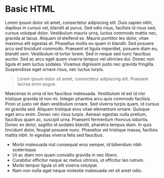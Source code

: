 # Basic HTML

Lorem ipsum dolor sit amet, consectetur adipiscing elit. Duis sapien nibh, dapibus in cursus vel, blandit at purus. Sed odio risus, facilisis id risus sed, cursus volutpat dolor. Vestibulum mauris urna, luctus commodo mattis nec, gravida at lacus. Aliquam id eleifend ex. Mauris porttitor leo dolor, vitae maximus elit egestas et. Phasellus mollis eu quam in blandit. Sed posuere arcu sed tincidunt commodo. Praesent et ligula imperdiet, posuere diam eu, blandit sem. Vestibulum id tortor lorem. Sed in neque sed nunc faucibus auctor. Sed ac arcu eget quam viverra tempus vel ultricies dui. Donec non ligula et sem luctus sodales. Vivamus dignissim justo nec gravida fringilla. Suspendisse eget ornare risus, nec luctus turpis.

> Lorem ipsum dolor sit amet, consectetur adipiscing elit. Praesent lacinia enim augue.

Maecenas in urna id leo faucibus malesuada. Vestibulum id est id nisi tristique gravida id non mi. Integer pharetra arcu quis commodo facilisis. Proin ut justo vel diam vestibulum ornare. Sed viverra turpis quam, id cursus mi gravida sed. Aliquam tristique eros vitae elementum ornare. Quisque eget arcu enim. Donec nec risus turpis. Aenean egestas nulla pretium, faucibus quam ac, suscipit urna. Praesent fermentum rhoncus lobortis. Donec ex dolor, sagittis id sodales blandit, pharetra tempus diam. In quis tincidunt dolor, feugiat posuere nunc. Phasellus vel tristique massa, facilisis mattis nibh. In egestas viverra felis sed faucibus.

- Morbi malesuada nisl consequat eros semper, id bibendum nibh scelerisque.
- Ut ac diam non quam convallis gravida in nec libero.
- Curabitur efficitur neque ac metus ultrices, ut efficitur leo rutrum.
- Morbi tempor ligula ut elit viverra volutpat.
- Nam non nulla eget neque molestie malesuada vel sit amet odio.





